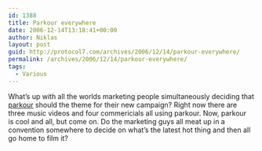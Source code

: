 ```yaml
---
id: 1388
title: Parkour everywhere
date: 2006-12-14T13:18:41+00:00
author: Niklas
layout: post
guid: http://protocol7.com/archives/2006/12/14/parkour-everywhere/
permalink: /archives/2006/12/14/parkour-everywhere/
tags:
  - Various
---
```

<div class='microid-39dcb48ace2d51cb9d65a9d77fd2d98c7bdb9f78'>
  <p>
    What&#8217;s up with all the worlds marketing people simultaneously deciding that <a href="http://en.wikipedia.org/wiki/Parkour">parkour</a> should the theme for their new campaign? Right now there are three music videos and four commericials all using parkour. Now,&nbsp;parkour is&nbsp;cool and all, but come on. Do the marketing guys all meat up in a convention somewhere to decide on what&#8217;s the latest hot thing and then all go home to film it?
  </p>
</div>